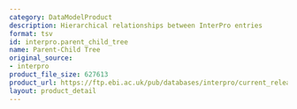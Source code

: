 ```yaml
---
category: DataModelProduct
description: Hierarchical relationships between InterPro entries
format: tsv
id: interpro.parent_child_tree
name: Parent-Child Tree
original_source:
- interpro
product_file_size: 627613
product_url: https://ftp.ebi.ac.uk/pub/databases/interpro/current_release/ParentChildTreeFile.txt
layout: product_detail
---
```


